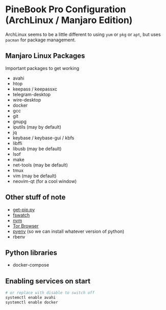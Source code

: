 # PineBook Pro Configuration (ArchLinux / Manjaro Edition)

ArchLinux seems to be a little different to using `yum` or `pkg` or `apt`, but uses `pacman` for package management.

## Manjaro Linux Packages

Important packages to get working

- avahi
- htop
- keepass / keepassxc
- telegram-desktop
- wire-desktop
- docker
- gcc
- git
- gnupg
- iputils (may by default)
- jq
- keybase / keybase-gui / kbfs
- libffi
- libusb (may be default)
- lsof
- make
- net-tools (may be default)
- tmux
- vim (may be default)
- neovim-qt (for a cool window)

## Other stuff of note

- [get-pip.py](https://github.com/pypa/get-pip)
- [fswatch](https://github.com/emcrisostomo/fswatch.git)
- [nvm](https://github.com/nvm-sh/nvm)
- [Tor Browser](https://git.torproject.org/tor-browser.git)
- [pyenv](https://github.com/pyenv/pyenv) (so we can install whatever version of python)
- rbenv

## Python libraries

- docker-compose

## Enabling services on start

```bash
# or replace with disable to switch off
systemctl enable avahi
systemctl enable docker
```

